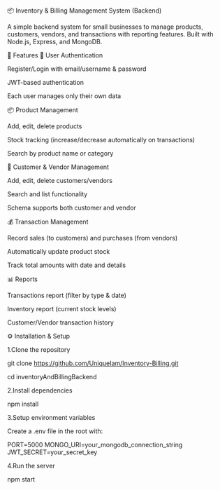 📦 Inventory & Billing Management System (Backend)

A simple backend system for small businesses to manage products, customers, vendors, and transactions with reporting features.
Built with Node.js, Express, and MongoDB.

🚀 Features
🔐 User Authentication

Register/Login with email/username & password

JWT-based authentication

Each user manages only their own data

📦 Product Management

Add, edit, delete products

Stock tracking (increase/decrease automatically on transactions)

Search by product name or category

👥 Customer & Vendor Management

Add, edit, delete customers/vendors

Search and list functionality

Schema supports both customer and vendor

💰 Transaction Management

Record sales (to customers) and purchases (from vendors)

Automatically update product stock

Track total amounts with date and details

📊 Reports

Transactions report (filter by type & date)

Inventory report (current stock levels)

Customer/Vendor transaction history

⚙️ Installation & Setup

1.Clone the repository

git clone https://github.com/UniqueIam/Inventory-Billing.git

cd inventoryAndBillingBackend

2.Install dependencies

npm install

3.Setup environment variables

Create a .env file in the root with:

PORT=5000
MONGO_URI=your_mongodb_connection_string
JWT_SECRET=your_secret_key

4.Run the server

npm start
